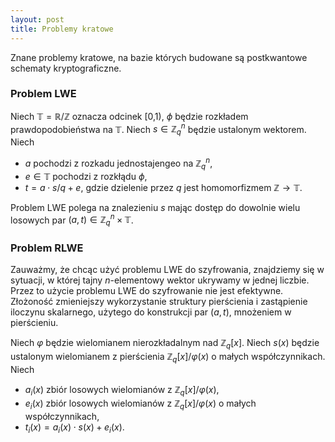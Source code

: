 ```yaml
---
layout: post
title: Problemy kratowe
---
```


Znane problemy kratowe, na bazie których budowane są postkwantowe schematy kryptograficzne.

### Problem LWE

Niech $\mathbb{T} = \mathbb{R}/\mathbb{Z}$ oznacza odcinek [0,1), $\phi$ będzie rozkładem prawdopodobieństwa na $\mathbb{T}$.
Niech $s \in \mathbb{Z}_q^n$ będzie ustalonym wektorem. Niech

- $a$ pochodzi z rozkadu jednostajengeo na $\mathbb{Z}_q^n$,
- $e \in \mathbb{T}$ pochodzi z rozkłądu $\phi$,
- $t = a \cdot s /q + e$, gdzie dzielenie przez $q$ jest homomorfizmem $\mathbb{Z} \rightarrow \mathbb{T}$.

Problem LWE polega na znalezieniu $s$ mając dostęp do dowolnie wielu losowych par $(a,t) \in \mathbb{Z}_q^n \times \mathbb{T}$.

### Problem RLWE

Zauważmy, że chcąc użyć problemu LWE do szyfrowania, znajdziemy się w sytuacji, w której tajny $n$-elementowy wektor ukrywamy w jednej liczbie.
Przez to użycie problemu LWE do szyfrowanie nie jest efektywne. Złożoność zmieniejszy wykorzystanie struktury pierścienia i zastąpienie iloczynu
skalarnego, użytego do konstrukcji par $(a,t)$, mnożeniem w pierścieniu.

Niech $\varphi$ będzie wielomianem nierozkładalnym nad $\mathbb{Z}_q[x]$. Niech $s(x)$ będzie ustalonym wielomianem z pierścienia $\mathbb{Z}_q[x]/\varphi(x)$
o małych współczynnikach. Niech

- $a_i(x)$ zbiór losowych wielomianów z $\mathbb{Z}_q[x]/\varphi(x)$,
- $e_i(x)$ zbiór losowych wielomianów z $\mathbb{Z}_q[x]/\varphi(x)$ o małych współczynnikach,
- $t_i(x) = a_i(x) \cdot s(x) + e_i(x)$.
